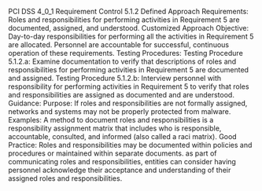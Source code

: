 PCI DSS 4_0_1 Requirement Control 5.1.2 Defined Approach Requirements: Roles and responsibilities for performing activities in Requirement 5 are documented, assigned, and understood. Customized Approach Objective: Day-to-day responsibilities for performing all the activities in Requirement 5 are allocated. Personnel are accountable for successful, continuous operation of these requirements. Testing Procedures: Testing Procedure 5.1.2.a: Examine documentation to verify that descriptions of roles and responsibilities for performing activities in Requirement 5 are documented and assigned. Testing Procedure 5.1.2.b: Interview personnel with responsibility for performing activities in Requirement 5 to verify that roles and responsibilities are assigned as documented and are understood. Guidance: Purpose: If roles and responsibilities are not formally assigned, networks and systems may not be properly protected from malware. Examples: A method to document roles and responsibilities is a responsibility assignment matrix that includes who is responsible, accountable, consulted, and informed (also called a raci matrix). Good Practice: Roles and responsibilities may be documented within policies and procedures or maintained within separate documents. as part of communicating roles and responsibilities, entities can consider having personnel acknowledge their acceptance and understanding of their assigned roles and responsibilities.